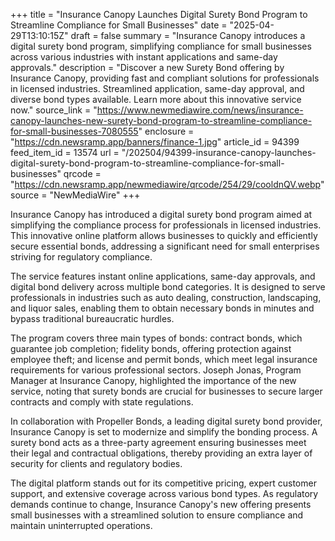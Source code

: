 +++
title = "Insurance Canopy Launches Digital Surety Bond Program to Streamline Compliance for Small Businesses"
date = "2025-04-29T13:10:15Z"
draft = false
summary = "Insurance Canopy introduces a digital surety bond program, simplifying compliance for small businesses across various industries with instant applications and same-day approvals."
description = "Discover a new Surety Bond offering by Insurance Canopy, providing fast and compliant solutions for professionals in licensed industries. Streamlined application, same-day approval, and diverse bond types available. Learn more about this innovative service now."
source_link = "https://www.newmediawire.com/news/insurance-canopy-launches-new-surety-bond-program-to-streamline-compliance-for-small-businesses-7080555"
enclosure = "https://cdn.newsramp.app/banners/finance-1.jpg"
article_id = 94399
feed_item_id = 13574
url = "/202504/94399-insurance-canopy-launches-digital-surety-bond-program-to-streamline-compliance-for-small-businesses"
qrcode = "https://cdn.newsramp.app/newmediawire/qrcode/254/29/cooldnQV.webp"
source = "NewMediaWire"
+++

<p>Insurance Canopy has introduced a digital surety bond program aimed at simplifying the compliance process for professionals in licensed industries. This innovative online platform allows businesses to quickly and efficiently secure essential bonds, addressing a significant need for small enterprises striving for regulatory compliance.</p><p>The service features instant online applications, same-day approvals, and digital bond delivery across multiple bond categories. It is designed to serve professionals in industries such as auto dealing, construction, landscaping, and liquor sales, enabling them to obtain necessary bonds in minutes and bypass traditional bureaucratic hurdles.</p><p>The program covers three main types of bonds: contract bonds, which guarantee job completion; fidelity bonds, offering protection against employee theft; and license and permit bonds, which meet legal insurance requirements for various professional sectors. Joseph Jonas, Program Manager at Insurance Canopy, highlighted the importance of the new service, noting that surety bonds are crucial for businesses to secure larger contracts and comply with state regulations.</p><p>In collaboration with Propeller Bonds, a leading digital surety bond provider, Insurance Canopy is set to modernize and simplify the bonding process. A surety bond acts as a three-party agreement ensuring businesses meet their legal and contractual obligations, thereby providing an extra layer of security for clients and regulatory bodies.</p><p>The digital platform stands out for its competitive pricing, expert customer support, and extensive coverage across various bond types. As regulatory demands continue to change, Insurance Canopy's new offering presents small businesses with a streamlined solution to ensure compliance and maintain uninterrupted operations.</p>